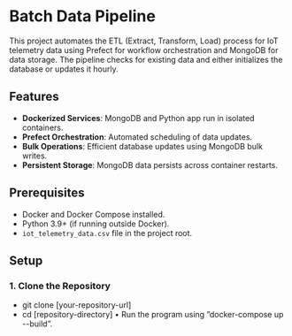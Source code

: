 # Batch Data Pipeline

This project automates the ETL (Extract, Transform, Load) process for IoT telemetry data using Prefect for workflow orchestration and MongoDB for data storage. The pipeline checks for existing data and either initializes the database or updates it hourly.

## Features
- **Dockerized Services**: MongoDB and Python app run in isolated containers.
- **Prefect Orchestration**: Automated scheduling of data updates.
- **Bulk Operations**: Efficient database updates using MongoDB bulk writes.
- **Persistent Storage**: MongoDB data persists across container restarts.

## Prerequisites
- Docker and Docker Compose installed.
- Python 3.9+ (if running outside Docker).
- `iot_telemetry_data.csv` file in the project root.

## Setup

### 1. Clone the Repository
* git clone [your-repository-url]
* cd [repository-directory]
• Run the program using ”docker-compose up --build”.
